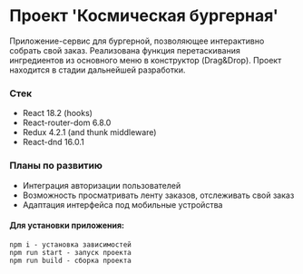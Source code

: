 # Проект 'Космическая бургерная'

Приложение-сервис для бургерной, позволяющее интерактивно собрать свой заказ. Реализована функция перетаскивания ингредиентов из основного меню в конструктор (Drag&Drop).
Проект находится в стадии дальнейшей разработки.

### Стек

- React 18.2 (hooks)
- React-router-dom 6.8.0
- Redux 4.2.1 (and thunk middleware)
- React-dnd 16.0.1

### Планы по развитию

- Интеграция авторизации пользователей
- Возможность просматривать ленту заказов, отслеживать свой заказ
- Адаптация интерфейса под мобильные устройства

#### Для установки приложения:

```
npm i - установка зависимостей
npm run start - запуск проекта
npm run build - сборка проекта
```
